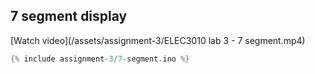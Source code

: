 ## 7 segment display

[Watch video](/assets/assignment-3/ELEC3010 lab 3 - 7 segment.mp4)

```cpp
{% include assignment-3/7-segment.ino %}
```
